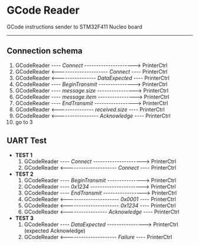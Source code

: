 # GCode Reader
GCode instructions sender to STM32F411 Nucleo board

-----

## Connection schema

1. GCodeReader ---- *Connect* ---------------------> PrinterCtrl
2. GCodeReader <--------------------- *Connect* ---- PrinterCtrl
3. GCodeReader <---------------- *DataExpected* ---- PrinterCtrl
4. GCodeReader ---- *BeginTransmit* ---------------> PrinterCtrl
5. GCodeReader ---- *message.size* ----------------> PrinterCtrl
6. GCodeReader ---- *message.item* ----------------> PrinterCtrl
7. GCodeReader ---- *EndTransmit* -----------------> PrinterCtrl
8. GCodeReader <--------------- *received.size* ---- PrinterCtrl
9. GCodeReader <----------------- *Acknowledge* ---- PrinterCtrl
10. go to 3

## UART Test

+ **TEST 1**
  1. GCodeReader ---- *Connect* ---------------------> PrinterCtrl
  2. GCodeReader <--------------------- *Connect* ---- PrinterCtrl
+ **TEST 2**
  1. GCodeReader ---- *BeginTransmit* ---------------> PrinterCtrl
  2. GCodeReader ---- *0x1234* ----------------------> PrinterCtrl
  3. GCodeReader ---- *EndTransmit* -----------------> PrinterCtrl
  4. GCodeReader <---------------------- *0x0001* ---- PrinterCtrl
  5. GCodeReader <---------------------- *0x1234* ---- PrinterCtrl
  6. GCodeReader <----------------- *Acknowledge* ---- PrinterCtrl
+ **TEST 3**
  1. GCodeReader ---- *DataExpected* ----------------> PrinterCtrl (expected Acknowledge)
  2. GCodeReader <--------------------- *Failure* ---- PrinterCtrl
